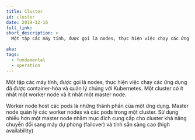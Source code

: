 ```yaml
---
title: Cluster
id: cluster
date: 2019-12-16
full_link:
short_description: >
  Một tập các máy tính, được gọi là nodes, thực hiện việc chạy các ứng dụng đã được container-hóa và quản lý chúng với Kubernetes. Một cluster có ít nhất một worker node và ít nhất một master node.

aka:
tags:
  - fundamental
  - operation
---
```


Một tập các máy tính, được gọi là nodes, thực hiện việc chạy các ứng dụng đã được container-hóa và quản lý chúng với Kubernetes. Một cluster có ít nhất một worker node và ít nhất một master node.

<!--more-->

Worker node host các pods là những thành phần của một ứng dụng. Master node quản lý các worker nodes và các pods trong một cluster. Sử dụng nhiều hơn một master node nhằm mục đích cung cấp cho cluster khả năng chuyển đổi sang máy dự phòng (failover) và tính sẵn sàng cao (high availability)
